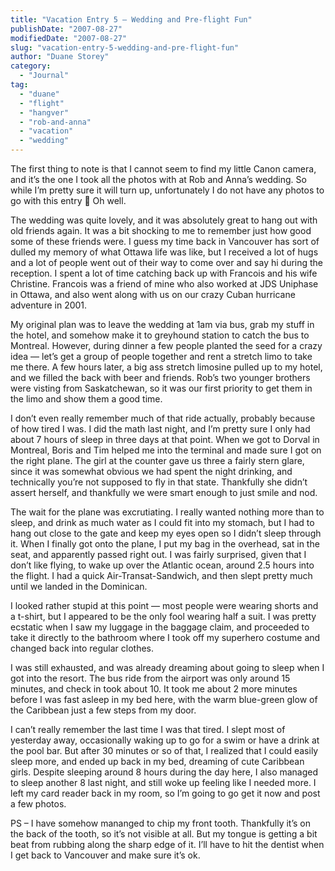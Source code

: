 ```yaml
---
title: "Vacation Entry 5 – Wedding and Pre-flight Fun"
publishDate: "2007-08-27"
modifiedDate: "2007-08-27"
slug: "vacation-entry-5-wedding-and-pre-flight-fun"
author: "Duane Storey"
category:
  - "Journal"
tag:
  - "duane"
  - "flight"
  - "hangver"
  - "rob-and-anna"
  - "vacation"
  - "wedding"
---
```


The first thing to note is that I cannot seem to find my little Canon camera, and it’s the one I took all the photos with at Rob and Anna’s wedding. So while I’m pretty sure it will turn up, unfortunately I do not have any photos to go with this entry 🙁 Oh well.

The wedding was quite lovely, and it was absolutely great to hang out with old friends again. It was a bit shocking to me to remember just how good some of these friends were. I guess my time back in Vancouver has sort of dulled my memory of what Ottawa life was like, but I received a lot of hugs and a lot of people went out of their way to come over and say hi during the reception. I spent a lot of time catching back up with Francois and his wife Christine. Francois was a friend of mine who also worked at JDS Uniphase in Ottawa, and also went along with us on our crazy Cuban hurricane adventure in 2001.

My original plan was to leave the wedding at 1am via bus, grab my stuff in the hotel, and somehow make it to greyhound station to catch the bus to Montreal. However, during dinner a few people planted the seed for a crazy idea — let’s get a group of people together and rent a stretch limo to take me there. A few hours later, a big ass stretch limosine pulled up to my hotel, and we filled the back with beer and friends. Rob’s two younger brothers were visting from Saskatchewan, so it was our first priority to get them in the limo and show them a good time.

I don’t even really remember much of that ride actually, probably because of how tired I was. I did the math last night, and I’m pretty sure I only had about 7 hours of sleep in three days at that point. When we got to Dorval in Montreal, Boris and Tim helped me into the terminal and made sure I got on the right plane. The girl at the counter gave us three a fairly stern glare, since it was somewhat obvious we had spent the night drinking, and technically you’re not supposed to fly in that state. Thankfully she didn’t assert herself, and thankfully we were smart enough to just smile and nod.

The wait for the plane was excrutiating. I really wanted nothing more than to sleep, and drink as much water as I could fit into my stomach, but I had to hang out close to the gate and keep my eyes open so I didn’t sleep through it. When I finally got onto the plane, I put my bag in the overhead, sat in the seat, and apparently passed right out. I was fairly surprised, given that I don’t like flying, to wake up over the Atlantic ocean, around 2.5 hours into the flight. I had a quick Air-Transat-Sandwich, and then slept pretty much until we landed in the Dominican.

I looked rather stupid at this point — most people were wearing shorts and a t-shirt, but I appeared to be the only fool wearing half a suit. I was pretty ecstatic when I saw my luggage in the baggage claim, and proceeded to take it directly to the bathroom where I took off my superhero costume and changed back into regular clothes.

I was still exhausted, and was already dreaming about going to sleep when I got into the resort. The bus ride from the airport was only around 15 minutes, and check in took about 10. It took me about 2 more minutes before I was fast asleep in my bed here, with the warm blue-green glow of the Caribbean just a few steps from my door.

I can’t really remember the last time I was that tired. I slept most of yesterday away, occasionally waking up to go for a swim or have a drink at the pool bar. But after 30 minutes or so of that, I realized that I could easily sleep more, and ended up back in my bed, dreaming of cute Caribbean girls. Despite sleeping around 8 hours during the day here, I also managed to sleep another 8 last night, and still woke up feeling like I needed more. I left my card reader back in my room, so I’m going to go get it now and post a few photos.

PS – I have somehow mananged to chip my front tooth. Thankfully it’s on the back of the tooth, so it’s not visible at all. But my tongue is getting a bit beat from rubbing along the sharp edge of it. I’ll have to hit the dentist when I get back to Vancouver and make sure it’s ok.
